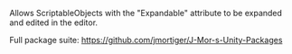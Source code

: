 Allows ScriptableObjects with the "Expandable" attribute to be expanded and edited in the editor.

Full package suite: https://github.com/jmortiger/J-Mor-s-Unity-Packages